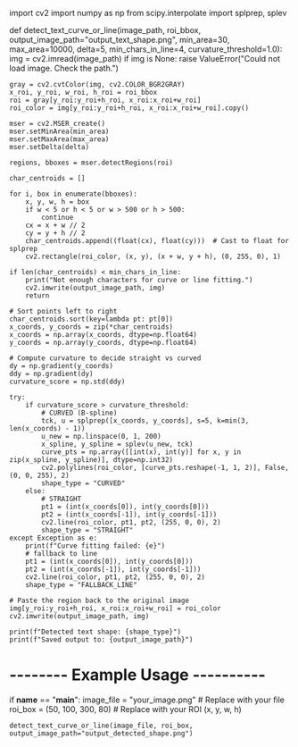 import cv2
import numpy as np
from scipy.interpolate import splprep, splev

def detect_text_curve_or_line(image_path, roi_bbox, output_image_path="output_text_shape.png",
                              min_area=30, max_area=10000, delta=5, min_chars_in_line=4,
                              curvature_threshold=1.0):
    img = cv2.imread(image_path)
    if img is None:
        raise ValueError("Could not load image. Check the path.")

    gray = cv2.cvtColor(img, cv2.COLOR_BGR2GRAY)
    x_roi, y_roi, w_roi, h_roi = roi_bbox
    roi = gray[y_roi:y_roi+h_roi, x_roi:x_roi+w_roi]
    roi_color = img[y_roi:y_roi+h_roi, x_roi:x_roi+w_roi].copy()

    mser = cv2.MSER_create()
    mser.setMinArea(min_area)
    mser.setMaxArea(max_area)
    mser.setDelta(delta)

    regions, bboxes = mser.detectRegions(roi)

    char_centroids = []

    for i, box in enumerate(bboxes):
        x, y, w, h = box
        if w < 5 or h < 5 or w > 500 or h > 500:
            continue
        cx = x + w // 2
        cy = y + h // 2
        char_centroids.append((float(cx), float(cy)))  # Cast to float for splprep
        cv2.rectangle(roi_color, (x, y), (x + w, y + h), (0, 255, 0), 1)

    if len(char_centroids) < min_chars_in_line:
        print("Not enough characters for curve or line fitting.")
        cv2.imwrite(output_image_path, img)
        return

    # Sort points left to right
    char_centroids.sort(key=lambda pt: pt[0])
    x_coords, y_coords = zip(*char_centroids)
    x_coords = np.array(x_coords, dtype=np.float64)
    y_coords = np.array(y_coords, dtype=np.float64)

    # Compute curvature to decide straight vs curved
    dy = np.gradient(y_coords)
    ddy = np.gradient(dy)
    curvature_score = np.std(ddy)

    try:
        if curvature_score > curvature_threshold:
            # CURVED (B-spline)
            tck, u = splprep([x_coords, y_coords], s=5, k=min(3, len(x_coords) - 1))
            u_new = np.linspace(0, 1, 200)
            x_spline, y_spline = splev(u_new, tck)
            curve_pts = np.array([[int(x), int(y)] for x, y in zip(x_spline, y_spline)], dtype=np.int32)
            cv2.polylines(roi_color, [curve_pts.reshape(-1, 1, 2)], False, (0, 0, 255), 2)
            shape_type = "CURVED"
        else:
            # STRAIGHT
            pt1 = (int(x_coords[0]), int(y_coords[0]))
            pt2 = (int(x_coords[-1]), int(y_coords[-1]))
            cv2.line(roi_color, pt1, pt2, (255, 0, 0), 2)
            shape_type = "STRAIGHT"
    except Exception as e:
        print(f"Curve fitting failed: {e}")
        # fallback to line
        pt1 = (int(x_coords[0]), int(y_coords[0]))
        pt2 = (int(x_coords[-1]), int(y_coords[-1]))
        cv2.line(roi_color, pt1, pt2, (255, 0, 0), 2)
        shape_type = "FALLBACK_LINE"

    # Paste the region back to the original image
    img[y_roi:y_roi+h_roi, x_roi:x_roi+w_roi] = roi_color
    cv2.imwrite(output_image_path, img)

    print(f"Detected text shape: {shape_type}")
    print(f"Saved output to: {output_image_path}")


# -------- Example Usage ----------
if __name__ == "__main__":
    image_file = "your_image.png"  # Replace with your file
    roi_box = (50, 100, 300, 80)   # Replace with your ROI (x, y, w, h)

    detect_text_curve_or_line(image_file, roi_box, output_image_path="output_detected_shape.png")